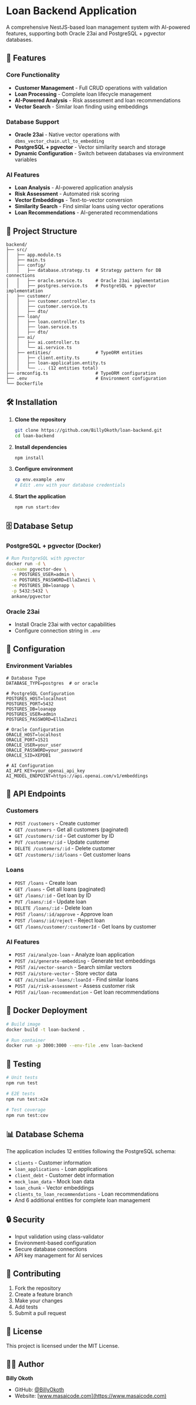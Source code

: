 # Loan Backend Application

A comprehensive NestJS-based loan management system with AI-powered features, supporting both Oracle 23ai and PostgreSQL + pgvector databases.

## 🚀 Features

### Core Functionality
- **Customer Management** - Full CRUD operations with validation
- **Loan Processing** - Complete loan lifecycle management
- **AI-Powered Analysis** - Risk assessment and loan recommendations
- **Vector Search** - Similar loan finding using embeddings

### Database Support
- **Oracle 23ai** - Native vector operations with `dbms_vector_chain.utl_to_embedding`
- **PostgreSQL + pgvector** - Vector similarity search and storage
- **Dynamic Configuration** - Switch between databases via environment variables

### AI Features
- **Loan Analysis** - AI-powered application analysis
- **Risk Assessment** - Automated risk scoring
- **Vector Embeddings** - Text-to-vector conversion
- **Similarity Search** - Find similar loans using vector operations
- **Loan Recommendations** - AI-generated recommendations

## 📁 Project Structure

```
backend/
├── src/
│   ├── app.module.ts
│   ├── main.ts
│   ├── config/
│   │   ├── database.strategy.ts  # Strategy pattern for DB connections
│   │   ├── oracle.service.ts     # Oracle 23ai implementation
│   │   ├── postgres.service.ts   # PostgreSQL + pgvector implementation
│   ├── customer/
│   │   ├── customer.controller.ts
│   │   ├── customer.service.ts
│   │   ├── dto/
│   ├── loan/
│   │   ├── loan.controller.ts
│   │   ├── loan.service.ts
│   │   ├── dto/
│   ├── ai/
│   │   ├── ai.controller.ts
│   │   └── ai.service.ts
│   ├── entities/                 # TypeORM entities
│   │   ├── client.entity.ts
│   │   ├── loan-application.entity.ts
│   │   └── ... (12 entities total)
├── ormconfig.ts                  # TypeORM configuration
├── .env                          # Environment configuration
└── Dockerfile
```

## 🛠️ Installation

1. **Clone the repository**
   ```bash
   git clone https://github.com/BillyOkoth/loan-backend.git
   cd loan-backend
   ```

2. **Install dependencies**
   ```bash
   npm install
   ```

3. **Configure environment**
   ```bash
   cp env.example .env
   # Edit .env with your database credentials
   ```

4. **Start the application**
   ```bash
   npm run start:dev
   ```

## 🗄️ Database Setup

### PostgreSQL + pgvector (Docker)
```bash
# Run PostgreSQL with pgvector
docker run -d \
  --name pgvector-dev \
  -e POSTGRES_USER=admin \
  -e POSTGRES_PASSWORD=EllaZanzi \
  -e POSTGRES_DB=loanapp \
  -p 5432:5432 \
  ankane/pgvector
```

### Oracle 23ai
- Install Oracle 23ai with vector capabilities
- Configure connection string in `.env`

## 🔧 Configuration

### Environment Variables
```env
# Database Type
DATABASE_TYPE=postgres  # or oracle

# PostgreSQL Configuration
POSTGRES_HOST=localhost
POSTGRES_PORT=5432
POSTGRES_DB=loanapp
POSTGRES_USER=admin
POSTGRES_PASSWORD=EllaZanzi

# Oracle Configuration
ORACLE_HOST=localhost
ORACLE_PORT=1521
ORACLE_USER=your_user
ORACLE_PASSWORD=your_password
ORACLE_SID=XEPDB1

# AI Configuration
AI_API_KEY=your_openai_api_key
AI_MODEL_ENDPOINT=https://api.openai.com/v1/embeddings
```

## 📡 API Endpoints

### Customers
- `POST /customers` - Create customer
- `GET /customers` - Get all customers (paginated)
- `GET /customers/:id` - Get customer by ID
- `PUT /customers/:id` - Update customer
- `DELETE /customers/:id` - Delete customer
- `GET /customers/:id/loans` - Get customer loans

### Loans
- `POST /loans` - Create loan
- `GET /loans` - Get all loans (paginated)
- `GET /loans/:id` - Get loan by ID
- `PUT /loans/:id` - Update loan
- `DELETE /loans/:id` - Delete loan
- `POST /loans/:id/approve` - Approve loan
- `POST /loans/:id/reject` - Reject loan
- `GET /loans/customer/:customerId` - Get loans by customer

### AI Features
- `POST /ai/analyze-loan` - Analyze loan application
- `POST /ai/generate-embedding` - Generate text embeddings
- `POST /ai/vector-search` - Search similar vectors
- `POST /ai/store-vector` - Store vector data
- `GET /ai/similar-loans/:loanId` - Find similar loans
- `POST /ai/risk-assessment` - Assess customer risk
- `POST /ai/loan-recommendation` - Get loan recommendations

## 🐳 Docker Deployment

```bash
# Build image
docker build -t loan-backend .

# Run container
docker run -p 3000:3000 --env-file .env loan-backend
```

## 🧪 Testing

```bash
# Unit tests
npm run test

# E2E tests
npm run test:e2e

# Test coverage
npm run test:cov
```

## 📊 Database Schema

The application includes 12 entities following the PostgreSQL schema:
- `clients` - Customer information
- `loan_applications` - Loan applications
- `client_debt` - Customer debt information
- `mock_loan_data` - Mock loan data
- `loan_chunk` - Vector embeddings
- `clients_to_loan_recommendations` - Loan recommendations
- And 6 additional entities for complete loan management

## 🔒 Security

- Input validation using class-validator
- Environment-based configuration
- Secure database connections
- API key management for AI services

## 🤝 Contributing

1. Fork the repository
2. Create a feature branch
3. Make your changes
4. Add tests
5. Submit a pull request

## 📄 License

This project is licensed under the MIT License.

## 👨‍💻 Author

**Billy Okoth**
- GitHub: [@BillyOkoth](https://github.com/BillyOkoth)
- Website: [www.masaicode.com](https://www.masaicode.com)
